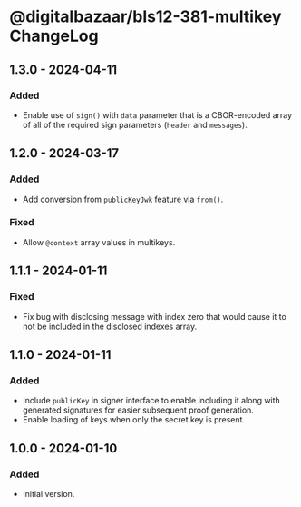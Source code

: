 # @digitalbazaar/bls12-381-multikey ChangeLog

## 1.3.0 - 2024-04-11

### Added
- Enable use of `sign()` with `data` parameter that is a CBOR-encoded
  array of all of the required sign parameters (`header` and `messages`).

## 1.2.0 - 2024-03-17

### Added
- Add conversion from `publicKeyJwk` feature via `from()`.

### Fixed
- Allow `@context` array values in multikeys.

## 1.1.1 - 2024-01-11

### Fixed
- Fix bug with disclosing message with index zero that would cause it
  to not be included in the disclosed indexes array.

## 1.1.0 - 2024-01-11

### Added
- Include `publicKey` in signer interface to enable including it along with
  generated signatures for easier subsequent proof generation.
- Enable loading of keys when only the secret key is present.

## 1.0.0 - 2024-01-10

### Added
- Initial version.
